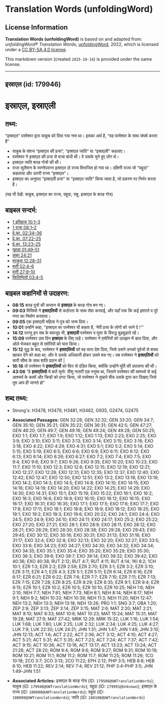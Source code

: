 # Translation Words (unfoldingWord)

## License Information

**Translation Words (unfoldingWord)** is based on and adapted from: _unfoldingWord® Translation Words_, [unfoldingWord](https://unfoldingword.org/utw), 2022, which is licensed under a [CC BY-SA 4.0 license](https://creativecommons.org/licenses/by-sa/4.0/legalcode.en).

This markdown version (created `2025-10-16`) is provided under the same license.



--------------------------------

## इस्राएल (id: 179946)

इस्राएल, इस्राएली
=================

तथ्य:
-----

“इस्राएल” परमेश्वर द्वारा याकूब को दिया गया नाम था। इसका अर्थ है, “वह परमेश्वर के साथ संघर्ष करता है”

* याकूब के वंशज “इस्राएल की प्रजा”, “इस्राएल जाति” या “इस्राएली” कहलाए।
* परमेश्वर ने इस्राएल की प्रजा से वाचा बांधी थी। वे उसके चुने हुए लोग थे।
* इस्राएल जाति बारह गोत्रों की थी।
* राजा सुलैमान के मरणोपरान्त इस्राएल दो राज्य विभाजित हो गया था। दक्षिणी राज्य जो “यहूदा” कहलाया और उत्तरी राज्य “इस्राएल”।
* इस्राएल का अनुवाद “इस्राएली प्रजा” या “इस्राएल जाति” किया जाता है, जो प्रकरण पर निर्भर करता है।

(यह भी देखें: याकूब, इस्राएल का राज्य, यहूदा, राष्ट्र, इस्राएल के बारह गोत्र)

बाइबल सन्दर्भ:
--------------

* [1 इतिहास 10:1–3](https://ref.ly/1Chr0:0)
* [1 राजा 08:1–2](https://ref.ly/1Kgs0:0)
* [प्रे.का. 02:34–36](https://ref.ly/Acts2:34-Acts2:36)
* [प्रे.का. 07:22–25](https://ref.ly/Acts7:22-Acts7:25)
* [प्रे.का. 13:23–25](https://ref.ly/Acts13:23-Acts13:25)
* [यूहन्ना 01:49–51](https://ref.ly/John1:49-John1:51)
* [लूका 24:21](https://ref.ly/Luke24:21)
* [मरकुस 12:28–31](https://ref.ly/Mark12:28-Mark12:31)
* [मत्ती 02:4–6](https://ref.ly/Matt2:4-Matt2:6)
* [मत्ती 27:9–10](https://ref.ly/Matt27:9-Matt27:10)
* [फिलिप्पियों 03:4–5](https://ref.ly/Phil3:4-Phil3:5)

बाइबल कहानियों से उदाहरण:
-------------------------

* **08:15** बारह पुत्रों की सन्तान से **इस्राएल** के बारह गोत्र बन गए।
* **09:03** मिस्रियो ने **इस्राएलियों** से कठोरता के साथ सेवा करवाई, और यहाँ तक कि कई इमारते व पूरे नगर का निर्माण करवाया।
* **09:05** एक इस्राएली महिला ने पुत्र को जन्म दिया।
* **10:01** उन्होंने कहा, “इस्राएल का परमेश्वर यों कहता है, ‘मेरी प्रजा के लोगों को जाने दे !’”
* **14:12** परन्तु इन सब के बावजूद भी, **इस्राएली** परमेश्वर व मूसा के विरुद्ध बुड़बुड़ाते रहें।
* **15:09** परमेश्वर उस दिन **इस्राएल** के लिए लड़े। परमेश्वर ने एमोरियों को उलझन में डाल दिया, और ओले भेजकर बहुत से एमोरियों को घात किया।
* **15:12** युद्ध के बाद, परमेश्वर ने **इस्राएलियों** को वह सारा देश दिया, जिसे उसने उनको पूर्वजों से शपथ खाकर देने को कहा था; और वे उसके अधिकारी होकर उसमे बस गए। तब परमेश्वर ने **इस्राएलियों** को सारी सीमा के साथ शांति प्रदान की \|
* **16:16** तो परमेश्वर ने **इस्राएलियों** को फिर से दंडित किया, क्योंकि उन्होंने मूर्ति की उपासना की थी।
* **43:06** “हे **इस्राएलियो** ये बातें सुनो: यीशु नासरी एक मनुष्य था, जिसने परमेश्वर की सामर्थ्य से कई आश्चर्य के कामों और चिन्हों को प्रगट किया, जो परमेश्वर ने तुम्हारे बीच उसके द्वारा कर दिखाए जिसे तुम आप ही जानते हो”

शब्द तथ्य:
----------

* Strong's: H3478, H3479, H3481, H3482, G935, G2474, G2475

* **Associated Passages:** GEN 32:28; GEN 32:32; GEN 33:20; GEN 34:7; GEN 35:10; GEN 35:21; GEN 35:22; GEN 36:31; GEN 42:5; GEN 47:27; GEN 48:20; GEN 49:7; GEN 49:16; GEN 49:24; GEN 49:28; GEN 50:25; EXO 1:1; EXO 1:7; EXO 1:9; EXO 1:12; EXO 1:13; EXO 2:23; EXO 2:25; EXO 3:9; EXO 3:10; EXO 3:11; EXO 3:13; EXO 3:14; EXO 3:15; EXO 3:16; EXO 3:18; EXO 4:22; EXO 4:29; EXO 4:31; EXO 5:1; EXO 5:2; EXO 5:14; EXO 5:15; EXO 5:19; EXO 6:5; EXO 6:6; EXO 6:9; EXO 6:11; EXO 6:12; EXO 6:13; EXO 6:14; EXO 6:26; EXO 6:27; EXO 7:2; EXO 7:4; EXO 7:5; EXO 9:4; EXO 9:6; EXO 9:7; EXO 9:26; EXO 9:35; EXO 10:20; EXO 10:23; EXO 11:7; EXO 11:10; EXO 12:3; EXO 12:6; EXO 12:15; EXO 12:19; EXO 12:21; EXO 12:27; EXO 12:28; EXO 12:31; EXO 12:35; EXO 12:37; EXO 12:40; EXO 12:42; EXO 12:47; EXO 12:50; EXO 12:51; EXO 13:2; EXO 13:18; EXO 13:19; EXO 14:2; EXO 14:3; EXO 14:5; EXO 14:8; EXO 14:10; EXO 14:15; EXO 14:16; EXO 14:19; EXO 14:20; EXO 14:22; EXO 14:25; EXO 14:29; EXO 14:30; EXO 14:31; EXO 15:1; EXO 15:19; EXO 15:22; EXO 16:1; EXO 16:2; EXO 16:3; EXO 16:6; EXO 16:9; EXO 16:10; EXO 16:12; EXO 16:15; EXO 16:17; EXO 16:31; EXO 16:35; EXO 17:1; EXO 17:5; EXO 17:6; EXO 17:7; EXO 17:8; EXO 17:11; EXO 18:1; EXO 18:8; EXO 18:9; EXO 18:12; EXO 18:25; EXO 19:1; EXO 19:2; EXO 19:3; EXO 19:6; EXO 20:22; EXO 24:1; EXO 24:4; EXO 24:5; EXO 24:9; EXO 24:10; EXO 24:11; EXO 24:17; EXO 25:2; EXO 25:22; EXO 27:20; EXO 27:21; EXO 28:1; EXO 28:9; EXO 28:11; EXO 28:12; EXO 28:21; EXO 28:29; EXO 28:30; EXO 28:38; EXO 29:28; EXO 29:43; EXO 29:45; EXO 30:12; EXO 30:16; EXO 30:31; EXO 31:13; EXO 31:16; EXO 31:17; EXO 32:4; EXO 32:8; EXO 32:13; EXO 32:20; EXO 32:27; EXO 33:5; EXO 33:6; EXO 34:23; EXO 34:27; EXO 34:30; EXO 34:32; EXO 34:34; EXO 34:35; EXO 35:1; EXO 35:4; EXO 35:20; EXO 35:29; EXO 35:30; EXO 36:3; EXO 39:6; EXO 39:7; EXO 39:14; EXO 39:32; EXO 39:42; EXO 40:36; EXO 40:38; RUT 2:12; RUT 4:7; RUT 4:11; RUT 4:14; 1KI 8:2; 1CH 10:1; EZR 1:3; EZR 2:2; EZR 2:59; EZR 2:70; EZR 3:1; EZR 3:2; EZR 3:10; EZR 3:11; EZR 4:1; EZR 4:3; EZR 5:1; EZR 5:11; EZR 6:14; EZR 6:16; EZR 6:17; EZR 6:21; EZR 6:22; EZR 7:6; EZR 7:7; EZR 7:10; EZR 7:11; EZR 7:13; EZR 7:15; EZR 7:28; EZR 8:25; EZR 8:29; EZR 8:35; EZR 9:1; EZR 9:4; EZR 9:15; EZR 10:1; EZR 10:2; EZR 10:5; EZR 10:10; EZR 10:25; NEH 1:6; NEH 2:10; NEH 7:7; NEH 7:61; NEH 7:73; NEH 8:1; NEH 8:14; NEH 8:17; NEH 9:1; NEH 9:2; NEH 10:33; NEH 10:39; NEH 11:3; NEH 11:20; NEH 12:47; NEH 13:2; NEH 13:3; NEH 13:18; NEH 13:26; PRO 1:1; SNG 3:7; OBA 1:20; ZEP 2:9; ZEP 3:13; ZEP 3:14; ZEP 3:15; MAT 2:6; MAT 2:20; MAT 2:21; MAT 8:10; MAT 9:33; MAT 10:6; MAT 10:23; MAT 15:24; MAT 15:31; MAT 19:28; MAT 27:9; MAT 27:42; MRK 12:29; MRK 15:32; LUK 1:16; LUK 1:54; LUK 1:68; LUK 1:80; LUK 2:25; LUK 2:32; LUK 2:34; LUK 4:25; LUK 4:27; LUK 7:9; LUK 22:30; LUK 24:21; JHN 1:31; JHN 1:47; JHN 1:49; JHN 3:10; JHN 12:13; ACT 1:6; ACT 2:22; ACT 2:36; ACT 3:12; ACT 4:10; ACT 4:27; ACT 5:21; ACT 5:31; ACT 5:35; ACT 7:23; ACT 7:24; ACT 7:37; ACT 7:42; ACT 9:15; ACT 10:36; ACT 13:16; ACT 13:17; ACT 13:23; ACT 13:24; ACT 21:28; ACT 28:20; ROM 9:4; ROM 9:6; ROM 9:27; ROM 9:31; ROM 10:19; ROM 10:21; ROM 11:1; ROM 11:2; ROM 11:7; ROM 11:25; ROM 11:26; 1CO 10:18; 2CO 3:7; 2CO 3:13; 2CO 11:22; EPH 2:12; PHP 3:5; HEB 8:8; HEB 8:10; HEB 11:22; REV 2:14; REV 7:4; REV 21:12; PHP 3:4–PHP 3:5; JHN 1:49–JHN 1:51
* **Associated Articles:** इस्राएल के बारह गोत्र (ID: `179506@UWTranslationWords`); याकूब (ID: `179948@UWTranslationWords`); यहूदा (ID: `179991@Unknown`); इस्राएल के राज्य (ID: `180008@UWTranslationWords`); यहूदा (ID: `180009@UWTranslationWords`); जाति (ID: `180108@UWTranslationWords`)

